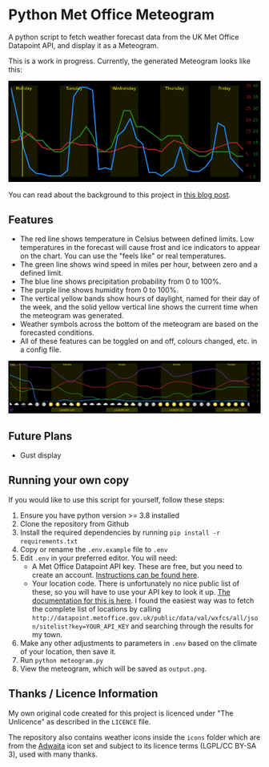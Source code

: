 # Python Met Office Meteogram
A python script to fetch weather forecast data from the UK Met Office Datapoint API, and display it as a Meteogram.

This is a work in progress. Currently, the generated Meteogram looks like this:

![Meteogram animation](docs/animation.gif)

You can read about the background to this project in [this blog post](https://ianrenton.com/blog/making-meteograms-in-python/).

## Features

* The red line shows temperature in Celsius between defined limits. Low temperatures in the forecast will cause frost and ice indicators to appear on the chart. You can use the "feels like" or real temperatures.
* The green line shows wind speed in miles per hour, between zero and a defined limit.
* The blue line shows precipitation probability from 0 to 100%.
* The purple line shows humidity from 0 to 100%.
* The vertical yellow bands show hours of daylight, named for their day of the week, and the solid yellow vertical line shows the current time when the meteogram was generated.
* Weather symbols across the bottom of the meteogram are based on the forecasted conditions.
* All of these features can be toggled on and off, colours changed, etc. in a config file.

![Meteogram example](docs/example.png)

## Future Plans

* Gust display

## Running your own copy

If you would like to use this script for yourself, follow these steps:

1. Ensure you have python version >= 3.8 installed
2. Clone the repository from Github
3. Install the required dependencies by running `pip install -r requirements.txt`
4. Copy or rename the `.env.example` file to `.env`
5. Edit `.env` in your preferred editor. You will need:
    * A Met Office Datapoint API key. These are free, but you need to create an account. [Instructions can be found here](https://www.metoffice.gov.uk/services/data/datapoint/api).
    * Your location code. There is unfortunately no nice public list of these, so you will have to use your API key to look it up. [The documentation for this is here](https://www.metoffice.gov.uk/services/data/datapoint/uk-locations-site-list-detailed-documentation). I found the easiest way was to fetch the complete list of locations by calling `http://datapoint.metoffice.gov.uk/public/data/val/wxfcs/all/json/sitelist?key=YOUR_API_KEY` and searching through the results for my town.
6. Make any other adjustments to parameters in `.env` based on the climate of your location, then save it.
7. Run `python meteogram.py`
8. View the meteogram, which will be saved as `output.png`.

## Thanks / Licence Information

My own original code created for this project is licenced under "The Unlicence" as described in the `LICENCE` file.

The repository also contains weather icons inside the `icons` folder which are from the [Adwaita](https://github.com/GNOME/adwaita-icon-theme) icon set and subject to its licence terms (LGPL/CC BY-SA 3), used with many thanks.